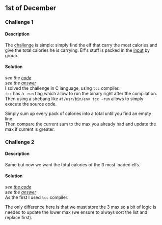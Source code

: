 ## 1st of December

### Challenge 1
#### Description
The [challenge](https://adventofcode.com/2022/day/1) is simple: simply find the elf that carry the most calories and give the total calories he is carrying.
Elf's stuff is packed in the [input](./input.txt) by group.

#### Solution 
*see the [code](./chall1.c)*  
*see the [answer](./answer1.txt)*  
I solved the challenge in C language, using `tcc` compiler.  
`tcc` has a `-run` flag which allow to run the binary right after the compilation.  
Then using a shebang like `#!/usr/bin/env tcc -run` allows to simply execute the source code.

Simply sum up every pack of calories into a total until you find an empty line.  
Then compare the current sum to the max you already had and update the max if current is greater.

### Challenge 2
#### Description
Same but now we want the total calories of the 3 most loaded elfs.

#### Solution 
*see [the code](./chall2.c)*  
*see the [answer](./answer2.txt)*  
As the first I used `tcc` compiler.

The only difference here is that we must store the 3 max so a bit of logic is needed to update the lower max (we ensure to always sort the list and replace first).
